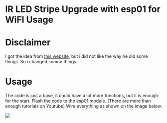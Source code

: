 # IR LED Stripe Upgrade with esp01 for WiFI Usage

# Disclaimer
I got the idea from [this website](https://www.hackster.io/ashish_8284/making-smart-led-strip-from-boring-ir-controller-led-strip-22b0f9), but i did not like the way he did some things. So i changed somne things

# Usage
The code is just a base, it could have a lot more functions, but it is enough for the start.
Flash the code to the esp01 module. (There are more than enough tutorials on Youtube)
Wire everything as shown on the image below.

[<img src="https://hackster.imgix.net/uploads/attachments/756687/img_20190211_163910_qYeLYN0j70.jpg">](http://google.com.au/)

